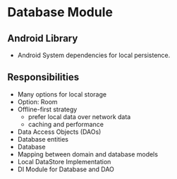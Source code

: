 # Database Module

## Android Library

- Android System dependencies for local persistence.

## Responsibilities

- Many options for local storage
- Option: Room
- Offline-first strategy
    - prefer local data over network data
    - caching and performance
- Data Access Objects (DAOs)
- Database entities
- Database
- Mapping between domain and database models
- Local DataStore Implementation
- DI Module for Database and DAO
